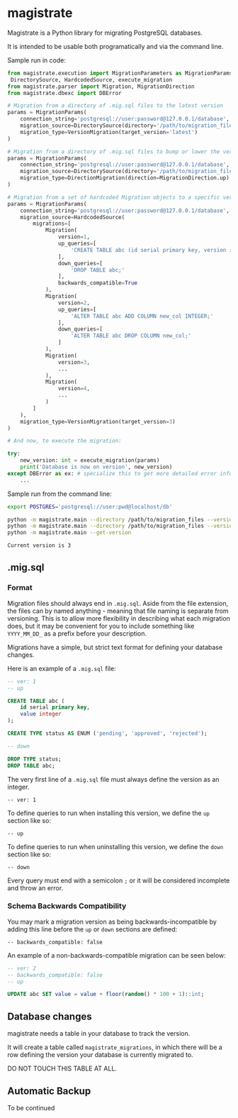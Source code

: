 # magistrate

Magistrate is a Python library for migrating PostgreSQL databases.

It is intended to be usable both programatically and via the command line.

Sample run in code:

```python
from magistrate.execution import MigrationParameters as MigrationParams, VersionMigration, DirectionMigration, \
 DirectorySource, HardcodedSource, execute_migration
from magistrate.parser import Migration, MigrationDirection
from magistrate.dbexc import DBError

# Migration from a directory of .mig.sql files to the latest version
params = MigrationParams(
    connection_string='postgresql://user:password@127.0.0.1/database',
    migration_source=DirectorySource(directory='/path/to/migration_files'),
    migration_type=VersionMigration(target_version='latest')
)

# Migration from a directory of .mig.sql files to bump or lower the version by 1
params = MigrationParams(
    connection_string='postgresql://user:password@127.0.0.1/database',
    migration_source=DirectorySource(directory='/path/to/migration_files'),
    migration_type=DirectionMigration(direction=MigrationDirection.up)
)

# Migration from a set of hardcoded Migration objects to a specific version
params = MigrationParams(
    connection_string='postgresql://user:password@127.0.0.1/database',
    migration_source=HardcodedSource(
        migrations=[
            Migration(
                version=1,
                up_queries=[
                    'CREATE TABLE abc (id serial primary key, version int);'
                ],
                down_queries=[
                    'DROP TABLE abc;'
                ],
                backwards_compatible=True
            ),
            Migration(
                version=2,
                up_queries=[
                    'ALTER TABLE abc ADD COLUMN new_col INTEGER;'
                ],
                down_queries=[
                    'ALTER TABLE abc DROP COLUMN new_col;'
                ]
            ),
            Migration(
                version=3,
                ...
            ),
            Migration(
                version=4,
                ...
            )
        ]
    ),
    migration_type=VersionMigration(target_version=3)
)

# And now, to execute the migration:

try:
    new_version: int = execute_migration(params)
    print('Database is now on version', new_version)
except DBError as ex: # specialize this to get more detailed error info
    ...
```

Sample run from the command line:

```bash
export POSTGRES='postgresql://user:pwd@localhost/db'

python -m magistrate.main --directory /path/to/migration_files --version latest
python -m magistrate.main --directory /path/to/migration_files --version 3
python -m magistrate.main --get-version

Current version is 3
```

## .mig.sql

### Format
Migration files should always end in `.mig.sql`. Aside from the file extension, the files can by named anything - meaning that file naming is separate from versioning. This is to allow more flexibility in describing what each migration does, but it may be convenient for you to include something like `YYYY_MM_DD_` as a prefix before your description.

Migrations have a simple, but strict text format for defining your database changes.

Here is an example of a `.mig.sql` file:

```sql
-- ver: 1
-- up

CREATE TABLE abc (
    id serial primary key,
    value integer
);

CREATE TYPE status AS ENUM ('pending', 'approved', 'rejected');

-- down

DROP TYPE status;
DROP TABLE abc;
```

The very first line of a `.mig.sql` file must always define the version as an integer.

`-- ver: 1`

To define queries to run when installing this version, we define the `up` section like so:

`-- up`

To define queries to run when uninstalling this version, we define the `down` section like so:

`-- down`

Every query must end with a semicolon `;` or it will be considered incomplete and throw an error.

### Schema Backwards Compatibility
You may mark a migration version as being backwards-incompatible by adding this line before the `up` or `down` sections are defined:

`-- backwards_compatible: false`

An example of a non-backwards-compatible migration can be seen below:

```sql
-- ver: 2
-- backwards_compatible: false
-- up

UPDATE abc SET value = value + floor(random() * 100 + 1)::int;
```

## Database changes

magistrate needs a table in your database to track the version.

It will create a table called `magistrate_migrations`, in which there will be a row defining the version your database is currently migrated to.

DO NOT TOUCH THIS TABLE AT ALL.

## Automatic Backup

To be continued
